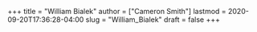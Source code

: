 +++
title = "William Bialek"
author = ["Cameron Smith"]
lastmod = 2020-09-20T17:36:28-04:00
slug = "William_Bialek"
draft = false
+++
